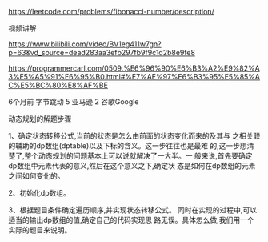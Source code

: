 https://leetcode.com/problems/fibonacci-number/description/

视频讲解

https://www.bilibili.com/video/BV1eg411w7gn?p=63&vd_source=dead283aa3efb297fb9f9c1d2b8e9fe8

https://programmercarl.com/0509.%E6%96%90%E6%B3%A2%E9%82%A3%E5%A5%91%E6%95%B0.html#%E7%AE%97%E6%B3%95%E5%85%AC%E5%BC%80%E8%AF%BE

6个月前
字节跳动
5
亚马逊
2
谷歌Google



动态规划的解题步骤

1、确定状态转移公式,当前的状态是怎么由前面的状态变化而来的及其与
之相关联的辅助的dp数组(dptable)以及下标的含义。这一步往往也是最难
的,这一步想清楚了,整个动态规划的问题基本上可以说就解决了一大半。一
般来说,首先要确定dp数组中元素代表的意义,然后在这个意义之下,确定状
态是如何在dp数组的元素之间如何变化的。

2、初始化dp数组。

3、根据题目条件确定遍历顺序,并实现状态转移公式。
同时在实现的过程中,可以适当的输出dp数组的值,确定自己的代码实现思
路无误。具体怎么做,我们用一个实际的题目来说明。
